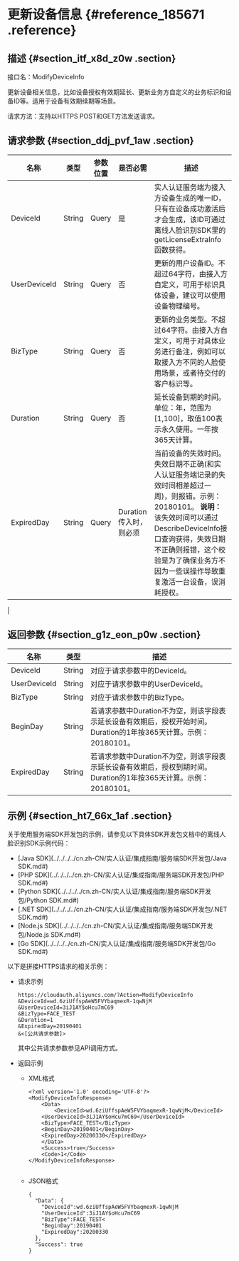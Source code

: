 # 更新设备信息 {#reference_185671 .reference}

## 描述 {#section_itf_x8d_z0w .section}

接口名：ModifyDeviceInfo

更新设备相关信息，比如设备授权有效期延长、更新业务方自定义的业务标识和设备ID等。适用于设备有效期续期等场景。

请求方法：支持以HTTPS POST和GET方法发送请求。

## 请求参数 {#section_ddj_pvf_1aw .section}

|名称|类型|参数位置|是否必需|描述|
|--|--|----|----|--|
|DeviceId|String|Query|是|实人认证服务端为接入方设备生成的唯一ID，只有在设备成功激活后才会生成，该ID可通过离线人脸识别SDK里的getLicenseExtraInfo函数获得。|
|UserDeviceId|String|Query|否|更新的用户设备ID。不超过64字符，由接入方自定义，可用于标识具体设备，建议可以使用设备物理编号。|
|BizType|String|Query|否|更新的业务类型。不超过64字符。由接入方自定义，可用于对具体业务进行备注，例如可以取接入方不同的人脸使用场景，或者待交付的客户标识等。|
|Duration|String|Query|否|延长设备到期的时间。单位：年，范围为\[1,100\]，取值100表示永久使用。一年按365天计算。|
|ExpiredDay|String|Query|Duration传入时，则必须|当前设备的失效时间。失效日期不正确\(和实人认证服务端记录的失效时间相差超过一周\)，则报错。示例：20180101。 **说明：** 该失效时间可以通过DescribeDeviceInfo接口查询获得，失效日期不正确则报错，这个校验是为了确保业务方不因为一些误操作导致重复激活一台设备，误消耗授权。

 |

## 返回参数 {#section_g1z_eon_p0w .section}

|名称|类型|描述|
|--|--|--|
|DeviceId|String|对应于请求参数中的DeviceId。|
|UserDeviceId|String|对应于请求参数中的UserDeviceId。|
|BizType|String|对应于请求参数中的BizType。|
|BeginDay|String|若请求参数中Duration不为空，则该字段表示延长设备有效期后，授权开始时间。Duration的1年按365天计算。示例：20180101。|
|ExpiredDay|String|若请求参数中Duration不为空，则该字段表示延长设备有效期后，授权到期时间。Duration的1年按365天计算。示例：20180101。|

## 示例 {#section_ht7_66x_1af .section}

关于使用服务端SDK开发包的示例，请参见以下具体SDK开发包文档中的离线人脸识别SDK示例代码：

-   [Java SDK](../../../../cn.zh-CN/实人认证/集成指南/服务端SDK开发包/Java SDK.md#)
-   [PHP SDK](../../../../cn.zh-CN/实人认证/集成指南/服务端SDK开发包/PHP SDK.md#)
-   [Python SDK](../../../../cn.zh-CN/实人认证/集成指南/服务端SDK开发包/Python SDK.md#)
-   [.NET SDK](../../../../cn.zh-CN/实人认证/集成指南/服务端SDK开发包/.NET SDK.md#)
-   [Node.js SDK](../../../../cn.zh-CN/实人认证/集成指南/服务端SDK开发包/Node.js SDK.md#)
-   [Go SDK](../../../../cn.zh-CN/实人认证/集成指南/服务端SDK开发包/Go SDK.md#)

以下是拼接HTTPS请求的相关示例：

-   请求示例

    ``` {#codeblock_a51_zgo_bi9}
    https://cloudauth.aliyuncs.com/?Action=ModifyDeviceInfo
    &DeviceId=wd.6ziUffspAeW5FVYbaqmexR-1qwNjM
    &UserDeviceId=3iJ1AY$oHcu7mC69
    &BizType=FACE_TEST
    &Duration=1
    &ExpiredDay=20190401
    &<[公共请求参数]>                    
    ```

    其中公共请求参数参见API调用方式。

-   返回示例
    -   XML格式

        ``` {#codeblock_3yo_3p4_9c4}
        <?xml version='1.0' encoding='UTF-8'?>
        <ModifyDeviceInfoResponse>
            <Data>
                <DeviceId>wd.6ziUffspAeW5FVYbaqmexR-1qwNjM</DeviceId>
            <UserDeviceId>3iJ1AY$oHcu7mC69</UserDeviceId>
            <BizType>FACE_TEST</BizType>
            <BeginDay>20190401</BeginDay>
            <ExpiredDay>20200330</ExpiredDay>
            </Data>
            <Success>true</Success>
            <Code>1</Code>
        </ModifyDeviceInfoResponse>
        								
        ```

    -   JSON格式

        ``` {#codeblock_0i2_hw9_sg2}
        {
          "Data": {
            "DeviceId":wd.6ziUffspAeW5FVYbaqmexR-1qwNjM
            "UserDeviceId":3iJ1AY$oHcu7mC69
            "BizType":FACE_TEST<
            "BeginDay":20190401
            "ExpiredDay":20200330
          },
          "Success": true
        }
        								
        ```


